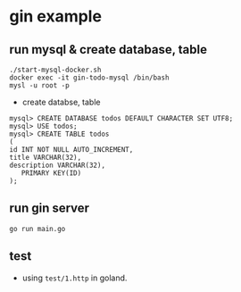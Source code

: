 # gin example

## run mysql & create database, table

```shell
./start-mysql-docker.sh
docker exec -it gin-todo-mysql /bin/bash
mysl -u root -p
```

- create databse, table

```shell
mysql> CREATE DATABASE todos DEFAULT CHARACTER SET UTF8;
mysql> USE todos;
mysql> CREATE TABLE todos
(
id INT NOT NULL AUTO_INCREMENT,
title VARCHAR(32),
description VARCHAR(32),
   PRIMARY KEY(ID)
);
```

## run gin server

```shell
go run main.go
```

## test

- using `test/1.http` in goland.


